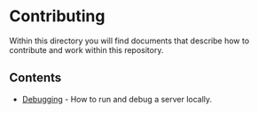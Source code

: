 # Contributing

Within this directory you will find documents that describe how to contribute
and work within this repository.

## Contents

* [Debugging](./DEBUGGING.md) - How to run and debug a server locally.

